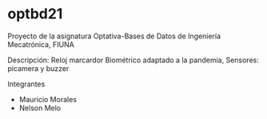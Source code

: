 # optbd21
Proyecto de la asignatura Optativa-Bases de Datos de Ingeniería Mecatrónica, FIUNA

Descripción: Reloj marcardor Biométrico adaptado a la pandemia, 
Sensores: picamera y buzzer

Integrantes
- Mauricio Morales
- Nelson Melo
